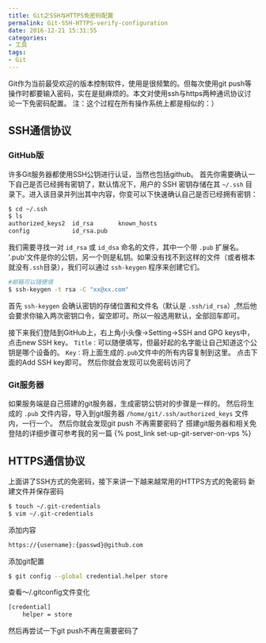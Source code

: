 ```yaml
---
title: Git之SSH与HTTPS免密码配置
permalink: Git-SSH-HTTPS-verify-configuration
date: 2016-12-21 15:31:55
categories:
- 工具
tags:
- Git
---
```

Git作为当前最受欢迎的版本控制软件，使用是很频繁的。但每次使用git push等操作时都要输入密码，实在是挺麻烦的。本文对使用ssh与https两种通讯协议讨论一下免密码配置。
注：这个过程在所有操作系统上都是相似的：）
<!--more -->
## SSH通信协议
### GitHub版
许多Git服务器都使用SSH公钥进行认证，当然也包括github。
首先你需要确认一下自己是否已经拥有密钥了，默认情况下，用户的 SSH 密钥存储在其 `~/.ssh` 目录下。进入该目录并列出其中内容，你变可以下快速确认自己是否已经拥有密钥：
```bash
$ cd ~/.ssh
$ ls
authorized_keys2  id_rsa       known_hosts
config            id_rsa.pub
```
我们需要寻找一对 `id_rsa` 或 `id_dsa` 命名的文件，其中一个带 `.pub` 扩展名。 '.pub'文件是你的公钥，另一个则是私钥。如果没有找不到这样的文件（或者根本就没有`.ssh`目录），我们可以通过 `ssh-keygen` 程序来创建它们。
```bash
#邮箱可以随便填
$ ssh-keygen -t rsa -C "xx@xx.com"
```
首先 `ssh-keygen` 会确认密钥的存储位置和文件名（默认是 `.ssh/id_rsa`）,然后他会要求你输入两次密钥口令，留空即可。所以一般选用默认，全部回车即可。

接下来我们登陆到GitHub上，右上角小头像->Setting->SSH and GPG keys中，点击new SSH key。
`Title：`可以随便填写，但最好起的名字能让自己知道这个公钥是哪个设备的。
`Key：`将上面生成的`.pub`文件中的所有内容复制到这里。
点击下面的Add SSH key即可。
然后你就会发现可以免密码访问了
### Git服务器
如果服务端是自己搭建的git服务器，生成密钥公钥对的步骤是一样的。
然后将生成的 `.pub` 文件内容，导入到git服务器 `/home/git/.ssh/authorized_keys` 文件内，一行一个。
然后你就会发现git push 不再需要密码了
搭建git服务器和相关免登陆的详细步骤可参考我的另一篇 {% post_link set-up-git-server-on-vps %}

## HTTPS通信协议
上面讲了SSH方式的免密码，接下来讲一下越来越常用的HTTPS方式的免密码
新建文件并保存密码
```bash
$ touch ~/.git-credentials
$ vim ~/.git-credentials
```
添加内容
```bash
https://{username}:{passwd}@github.com
```
添加git配置
```bash
$ git config --global credential.helper store
```
查看～/.gitconfig文件变化
```xml
[credential]
    helper = store
```
然后再尝试一下git push不再在需要密码了
